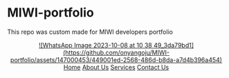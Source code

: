 # MIWI-portfolio
This repo was custom made for MIWI developers portfolio

<header class="header">
  <a href="#" class="logo">![WhatsApp Image 2023-10-08 at 10 38 49_3da79bd1](https://github.com/onyangoju/MIWI-portfolio/assets/147000453/449001ed-2568-486d-b8da-a7d4b396a454)</a>
  <nav class="nav-items">
    <a href="#">Home</a>
    <a href="#">About Us</a>
    <a href="#">Services</a>
    <a href="#">Contact Us</a>
  </nav>
</header>
